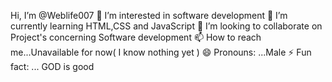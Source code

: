  Hi, I’m @Weblife007
👀 I’m interested in software development
🌱 I’m currently learning HTML,CSS and JavaScript
💞️ I’m looking to collaborate on Project's concerning Software development
📫 How to reach me...Unavailable for now( I know nothing yet )
😄 Pronouns: ...Male
⚡ Fun fact: ... GOD is good
